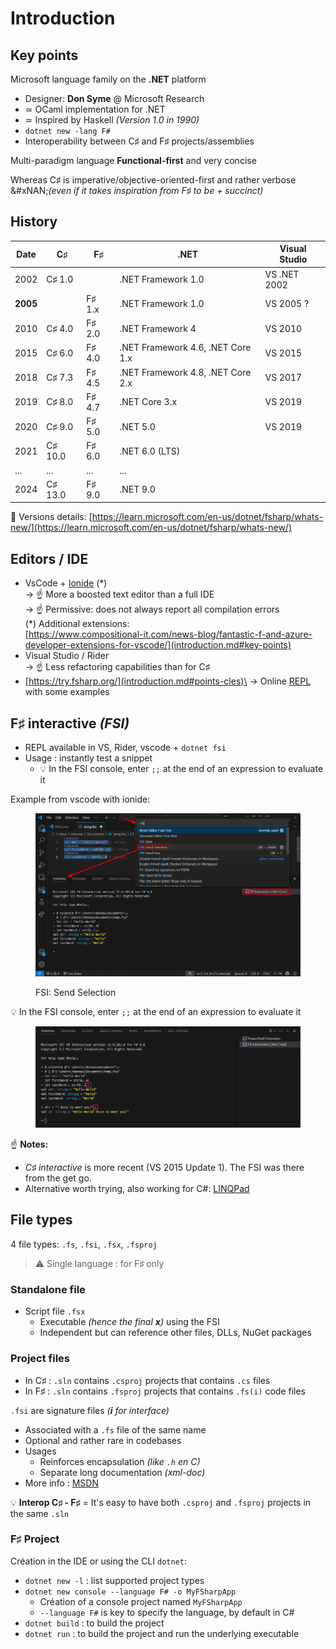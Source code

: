 # Introduction

## Key points

Microsoft language family on the **.NET** platform

* Designer: **Don Syme** @ Microsoft Research
* ≃ OCaml implementation for .NET
* ≃ Inspired by Haskell _(Version 1.0 in 1990)_
* `dotnet new -lang F#`
* Interoperability between C♯ and F♯ projects/assemblies

Multi-paradigm language **Functional-first** and very concise

Whereas C♯ is imperative/objective-oriented-first and rather verbose\
&#xNAN;_(even if it takes inspiration from F♯ to be + succinct)_

## History

| Date     | C♯      | F♯     | .NET                              | Visual Studio |
| -------- | ------- | ------ | --------------------------------- | ------------- |
| 2002     | C♯ 1.0  |        | .NET Framework 1.0                | VS .NET 2002  |
| **2005** |         | F♯ 1.x | .NET Framework 1.0                | VS 2005 ?     |
| 2010     | C♯ 4.0  | F♯ 2.0 | .NET Framework 4                  | VS 2010       |
| 2015     | C♯ 6.0  | F♯ 4.0 | .NET Framework 4.6, .NET Core 1.x | VS 2015       |
| 2018     | C♯ 7.3  | F♯ 4.5 | .NET Framework 4.8, .NET Core 2.x | VS 2017       |
| 2019     | C♯ 8.0  | F♯ 4.7 | .NET Core 3.x                     | VS 2019       |
| 2020     | C♯ 9.0  | F♯ 5.0 | .NET 5.0                          | VS 2019       |
| 2021     | C♯ 10.0 | F♯ 6.0 | .NET 6.0 (LTS)                    |               |
| ...      | ...     | ...    | ...                               |               |
| 2024     | C♯ 13.0 | F♯ 9.0 | .NET 9.0                          |               |

🔗 Versions details: [https://learn.microsoft.com/en-us/dotnet/fsharp/whats-new/](https://learn.microsoft.com/en-us/dotnet/fsharp/whats-new/)

## Editors / IDE

* VsCode + [Ionide](https://marketplace.visualstudio.com/items?itemName=Ionide.Ionide-fsharp) (\*)\
  → ☝ More a boosted text editor than a full IDE\
  → ☝ Permissive: does not always report all compilation errors\
  (\*) Additional extensions: \
  [https://www.compositional-it.com/news-blog/fantastic-f-and-azure-developer-extensions-for-vscode/](introduction.md#key-points)
* Visual Studio / Rider\
  → ☝ Less refactoring capabilities than for C♯
* [https://try.fsharp.org/](introduction.md#points-cles)\
  → Online [REPL](https://en.wikipedia.org/wiki/Read%E2%80%93eval%E2%80%93print_loop) with some examples

## F♯ interactive _(FSI)_

* REPL available in VS, Rider, vscode + `dotnet fsi`
* Usage : instantly test a snippet
  * 💡 In the FSI console, enter `;;` at the end of an expression to evaluate it

Example from vscode with ionide:

<figure><img src="../.gitbook/assets/image (3).png" alt=""><figcaption><p>FSI: Send Selection</p></figcaption></figure>

💡 In the FSI console, enter `;;` at the end of an expression to evaluate it

<figure><img src="../.gitbook/assets/image (2).png" alt=""><figcaption></figcaption></figure>

☝️ **Notes:**

* _C♯ interactive_ is more recent (VS 2015 Update 1). The FSI was there from the get go.
* Alternative worth trying, also working for C#: [LINQPad](https://www.linqpad.net/)

## File types

4 file types: `.fs`, `.fsi`, `.fsx`, `.fsproj`

> ⚠️ Single language : for F♯ only

### Standalone file

* Script file `.fsx`
  * Executable _(hence the final **x**)_ using the FSI
  * Independent but can reference other files, DLLs, NuGet packages

### Project files

* In C♯ : `.sln` contains `.csproj` projects that contains `.cs` files
* In F♯ : `.sln` contains `.fsproj` projects that contains `.fs(i)` code files

`.fsi` are signature files _(**i** for interface)_

* Associated with a `.fs` file of the same name
* Optional and rather rare in codebases
* Usages
  * Reinforces encapsulation _(like `.h` en C)_
  * Separate long documentation _(xml-doc)_
* More info : [MSDN](https://docs.microsoft.com/fr-fr/dotnet/fsharp/language-reference/signature-files)

💡 **Interop C♯ - F♯** = It's easy to have both `.csproj` and `.fsproj` projects in the same `.sln`

### F♯ Project

Création in the IDE or using the CLI `dotnet`:

* `dotnet new -l` : list supported project types
* `dotnet new console --language F# -o MyFSharpApp`
  * Création of a console project named `MyFSharpApp`
  * `--language F#` is key to specify the language, by default in C#
* `dotnet build` : to build the project
* `dotnet run` : to build the project and run the underlying executable
